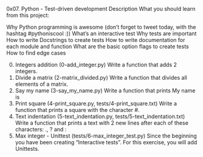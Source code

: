 0x07. Python - Test-driven development
Description
What you should learn from this project:

Why Python programming is awesome (don’t forget to tweet today, with the hashtag #pythoniscool :)) What’s an interactive test Why tests are important How to write Docstrings to create tests How to write documentation for each module and function What are the basic option flags to create tests How to find edge cases

0. Integers addition (0-add_integer.py)
Write a function that adds 2 integers.
1. Divide a matrix (2-matrix_divided.py)
Write a function that divides all elements of a matrix.
2. Say my name (3-say_my_name.py)
Write a function that prints My name is
3. Print square (4-print_square.py, tests/4-print_square.txt)
Write a function that prints a square with the character #.
4. Text indentation (5-text_indentation.py, tests/5-text_indentation.txt)
Write a function that prints a text with 2 new lines after each of these characters: ., ? and :
5. Max integer - Unittest (tests/6-max_integer_test.py)
Since the beginning you have been creating “Interactive tests”. For this exercise, you will add Unittests.

